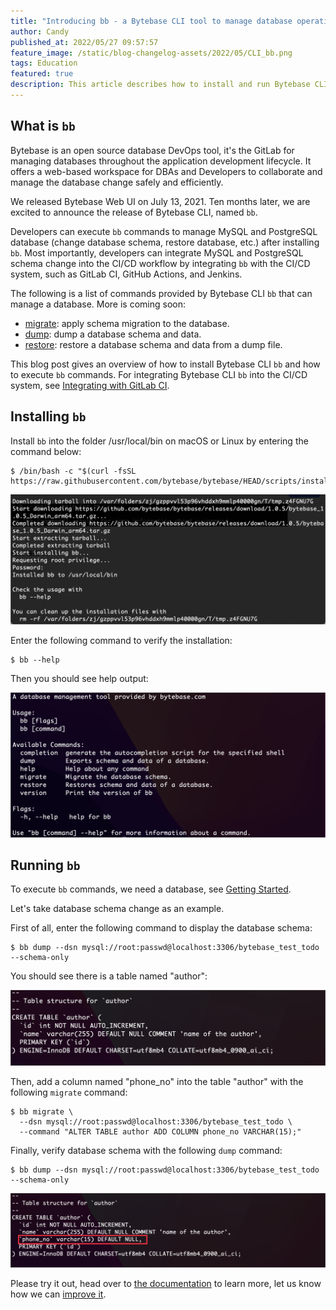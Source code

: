 ```yaml
---
title: "Introducing bb - a Bytebase CLI tool to manage database operations"
author: Candy
published_at: 2022/05/27 09:57:57
feature_image: /static/blog-changelog-assets/2022/05/CLI_bb.png
tags: Education
featured: true
description: This article describes how to install and run Bytebase CLI bb
---
```


## What is `bb`

Bytebase is an open source database DevOps tool, it's the GitLab for managing databases throughout the application development lifecycle. It offers a web-based workspace for DBAs and Developers to collaborate and manage the database change safely and efficiently. 

We released Bytebase Web UI on July 13, 2021. Ten months later, we are excited to announce the release of Bytebase CLI, named `bb`. 

Developers can execute `bb` commands to manage MySQL and PostgreSQL database (change database schema, restore database, etc.) after installing `bb`. Most importantly,  developers can integrate MySQL and PostgreSQL schema change into the CI/CD workflow by integrating `bb` with the CI/CD system, such as GitLab CI, GitHub Actions, and Jenkins. 

The following is a list of commands provided by Bytebase CLI `bb` that can manage a database. More is coming soon:

- [migrate](https://www.bytebase.com/docs/cli/overview#migrate): apply schema migration to the database.
- [dump](https://www.bytebase.com/docs/cli/overview#dump): dump a database schema and data.
- [restore](https://www.bytebase.com/docs/cli/overview#restore): restore a database schema and data from a dump file.



This blog post gives an overview of how to install Bytebase CLI `bb` and how to execute `bb` commands. For integrating Bytebase CLI `bb` into the CI/CD system, see [Integrating with GitLab CI](https://www.bytebase.com/docs/cli/integrate-with-gitlab).



## Installing `bb`

Install `bb` into the folder /usr/local/bin on macOS or Linux by entering the command below:

```
$ /bin/bash -c "$(curl -fsSL https://raw.githubusercontent.com/bytebase/bytebase/HEAD/scripts/install_bb.sh)"
```

![installation](/static/blog-changelog-assets/2022/05/bb-installing.png)


Enter the following command to verify the installation:

```
$ bb --help
```

Then you should see help output:

![help information](/static/blog-changelog-assets/2022/05/bb-help.png)



## Running `bb`

To execute `bb` commands, we need a database, see [Getting Started](https://www.bytebase.com/docs/cli/overview#start-a-local-mysql-server-via-docker).

Let's take database schema change as an example.

First of all, enter the following command to display the database schema:

```
$ bb dump --dsn mysql://root:passwd@localhost:3306/bytebase_test_todo --schema-only
```

You should see there is a table named "author":

![the table named "author"](/static/blog-changelog-assets/2022/05/bb-before-change.png)


Then, add a column named "phone_no" into the table "author" with the following `migrate` command:

```
$ bb migrate \
  --dsn mysql://root:passwd@localhost:3306/bytebase_test_todo \
  --command "ALTER TABLE author ADD COLUMN phone_no VARCHAR(15);"
```

Finally, verify database schema with the following `dump` command:

```
$ bb dump --dsn mysql://root:passwd@localhost:3306/bytebase_test_todo --schema-only
```

![The schema of the table is changed](/static/blog-changelog-assets/2022/05/bb-after-change.png)


Please try it out, head over to [the documentation](https://www.bytebase.com/docs/cli/overview) to learn more, let us know how we can [improve it](https://github.com/bytebase/bytebase/issues). 


